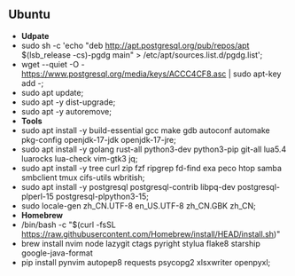 ## Ubuntu
- **Udpate**
- sudo sh -c 'echo "deb http://apt.postgresql.org/pub/repos/apt $(lsb_release -cs)-pgdg main" > /etc/apt/sources.list.d/pgdg.list';
- wget --quiet -O - https://www.postgresql.org/media/keys/ACCC4CF8.asc | sudo apt-key add -;
- sudo apt update;
- sudo apt -y dist-upgrade;
- sudo apt -y autoremove;
- **Tools**
- sudo apt install -y build-essential gcc make gdb autoconf automake pkg-config openjdk-17-jdk openjdk-17-jre;
- sudo apt install -y golang rust-all python3-dev python3-pip git-all lua5.4 luarocks lua-check vim-gtk3 jq;
- sudo apt install -y tree curl zip fzf ripgrep fd-find exa peco htop samba smbclient tmux cifs-utils wbritish;
- sudo apt install -y postgresql postgresql-contrib libpq-dev postgresql-plperl-15 postgresql-plpython3-15;
- sudo locale-gen zh_CN.UTF-8 en_US.UTF-8 zh_CN.GBK zh_CN;
- **Homebrew**
- /bin/bash -c "$(curl -fsSL https://raw.githubusercontent.com/Homebrew/install/HEAD/install.sh)"
- brew install nvim node lazygit ctags pyright stylua flake8 starship google-java-format
- pip install pynvim autopep8 requests psycopg2 xlsxwriter openpyxl;
